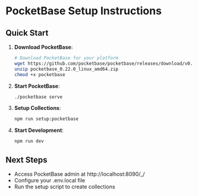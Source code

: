# PocketBase Setup Instructions

## Quick Start

1. **Download PocketBase**:
   ```bash
   # Download PocketBase for your platform
   wget https://github.com/pocketbase/pocketbase/releases/download/v0.22.0/pocketbase_0.22.0_linux_amd64.zip
   unzip pocketbase_0.22.0_linux_amd64.zip
   chmod +x pocketbase
   ```

2. **Start PocketBase**:
   ```bash
   ./pocketbase serve
   ```
   
3. **Setup Collections**:
   ```bash
   npm run setup:pocketbase
   ```

4. **Start Development**:
   ```bash
   npm run dev
   ```

## Next Steps
- Access PocketBase admin at http://localhost:8090/_/
- Configure your .env.local file
- Run the setup script to create collections

